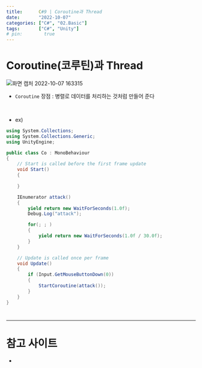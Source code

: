 ```yaml
---
title:      C#9 | Coroutine과 Thread
date:       "2022-10-07"
categories: ["C#", "02.Basic"]
tags:       ["C#", "Unity"]
# pin:        true
---
```


# Coroutine(코루틴)과 Thread
![화면 캡처 2022-10-07 163315](https://user-images.githubusercontent.com/106725953/194499742-35ee3b9a-41bf-442a-9d3d-6b8912ccb4e9.png)

- ```Coroutine``` 장점 : 병렬로 데이터를 처리하는 것처럼 만들어 준다
<br>

- ex)

```c#
using System.Collections;
using System.Collections.Generic;
using UnityEngine;

public class Co : MonoBehaviour
{
    // Start is called before the first frame update
    void Start()
    {
        
    }

    IEnumerator attack()
    {
        yield return new WaitForSeconds(1.0f);
        Debug.Log("attack");

        for(; ; )
        {
            yield return new WaitForSeconds(1.0f / 30.0f);
        }
    }

    // Update is called once per frame
    void Update()
    {
        if (Input.GetMouseButtonDown(0))
        {
            StartCoroutine(attack());
        }
    }
}
```


# 

---

# 참고 사이트
- []()